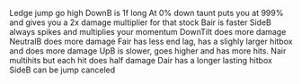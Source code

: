 Ledge jump go high
DownB is 1f long
At 0% down taunt puts you at 999% and gives you a 2x damage multiplier for that stock
Bair is faster
SideB always spikes and multiplies your momentum
DownTilt does more damage
NeutralB does more damage
Fair has less end lag, has a slighly larger hitbox and does more damage
UpB is slower, goes higher and has more hits.
Nair multihits but each hit does half damage
Dair has a longer lasting hitbox
SideB can be jump canceled
